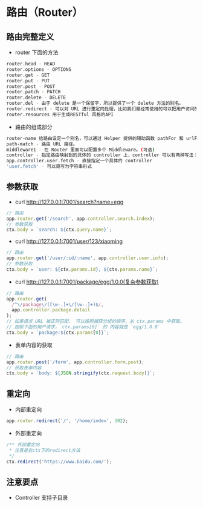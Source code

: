 # 路由（Router）

## 路由完整定义

- router 下面的方法

```bash
router.head - HEAD
router.options - OPTIONS
router.get - GET
router.put - PUT
router.post - POST
router.patch - PATCH
router.delete - DELETE
router.del - 由于 delete 是一个保留字，所以提供了一个 delete 方法的别名。
router.redirect - 可以对 URL 进行重定向处理，比如我们最经常使用的可以把用户访问的根目录路由到某个主页。
router.resources 用于生成RESTful 风格的API
```

- 路由的组成部分

```bash
router-name 给路由设定一个别名，可以通过 Helper 提供的辅助函数 pathFor 和 urlFor 来生成 URL。(可选)
path-match - 路由 URL 路径。
middleware1 - 在 Router 里面可以配置多个 Middleware。(可选)
controller - 指定路由映射到的具体的 controller 上，controller 可以有两种写法：
app.controller.user.fetch - 直接指定一个具体的 controller
'user.fetch' - 可以简写为字符串形式
```

## 参数获取

- curl http://127.0.0.1:7001/search?name=egg

```js
// 路由
app.router.get('/search', app.controller.search.index);
// 参数获取
ctx.body = `search: ${ctx.query.name}`;
```

- curl http://127.0.0.1:7001/user/123/xiaoming

```js
// 路由
app.router.get('/user/:id/:name', app.controller.user.info);
// 参数获取
ctx.body = `user: ${ctx.params.id}, ${ctx.params.name}`;
```

- curl http://127.0.0.1:7001/package/egg/1.0.0(复杂参数获取)

```js
// 路由
app.router.get(
  /^\/package\/([\w-.]+\/[\w-.]+)$/,
  app.controller.package.detail
);
// 如果请求 URL 被正则匹配， 可以按照捕获分组的顺序，从 ctx.params 中获取。
// 按照下面的用户请求，`ctx.params[0]` 的 内容就是 `egg/1.0.0`
ctx.body = `package:${ctx.params[0]}`;
```

- 表单内容的获取

```js
// 路由
app.router.post('/form', app.controller.form.post);
// 获取表单内容
ctx.body = `body: ${JSON.stringify(ctx.request.body)}`;
```

## 重定向

- 内部重定向

```js
app.router.redirect('/', '/home/index', 302);
```

- 外部重定向

```js
/** 外部重定向
 * 注意是在ctx下的redirect方法
 */
ctx.redirect('https://www.baidu.com/');
```

## 注意要点

- Controller 支持子目录
